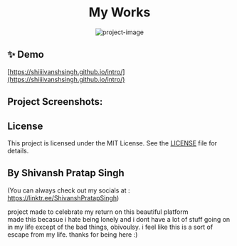 <h1 align="center" id="title">My Works</h1>

<p align="center"><img src="https://socialify.git.ci/ShiiiivanshSingh/intro/image?font=Inter&amp;language=1&amp;name=1&amp;owner=1&amp;theme=Dark" alt="project-image"></p>

<h2>✨ Demo</h2>

[https://shiiiivanshsingh.github.io/intro/](https://shiiiivanshsingh.github.io/intro/)


<h2>Project Screenshots:</h2>






  
## License

This project is licensed under the MIT License. See the [LICENSE](LICENSE) file for details.

## By Shivansh Pratap Singh
 (You can always check out my socials at : https://linktr.ee/ShivanshPratapSingh)

project made to celebrate my return on this beautiful platform <br>
made this becasue i hate being lonely and i dont have a lot of stuff going on in my life except of the bad things, obivoulsy. i feel like this is a sort of escape from my life. thanks for being here :)
